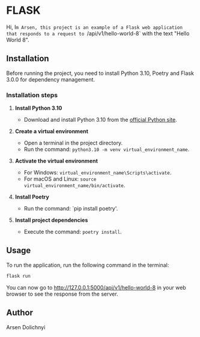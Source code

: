 # FLASK
Hi, I`m Arsen, this project is an example of a Flask web application that responds to a request to `/api/v1/hello-world-8` with the text "Hello World 8".

## Installation

Before running the project, you need to install Python 3.10, Poetry and Flask 3.0.0 for dependency management.

### Installation steps

1. **Install Python 3.10**
   - Download and install Python 3.10 from the [official Python site](https://www.python.org/downloads/).

2. **Create a virtual environment**
   - Open a terminal in the project directory.
   - Run the command: `python3.10 -m venv virtual_environment_name`.

3. **Activate the virtual environment**
   - For Windows: `virtual_environment_name\Scripts\activate`.
   - For macOS and Linux: `source virtual_environment_name/bin/activate`.

4. **Install Poetry**
   - Run the command: `pip install poetry'.

5. **Install project dependencies**
   - Execute the command: `poetry install`.
     
## Usage

To run the application, run the following command in the terminal:
```bash
flask run
```
You can now go to http://127.0.0.1:5000/api/v1/hello-world-8 in your web browser to see the response from the server.

## Author
Arsen Dolichnyi 

